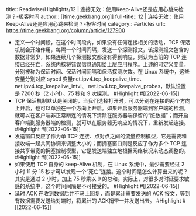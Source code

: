 title:: Readwise/Highlights/12 | 连接无效：使用Keep-Alive还是应用心跳来检测？-极客时间
author:: [[time.geekbang.org]]
full-title:: 12 | 连接无效：使用Keep-Alive还是应用心跳来检测？-极客时间
category:: #articles
url:: https://time.geekbang.org/column/article/127900
- 定义一个时间段，在这个时间段内，如果没有任何连接相关的活动，TCP 保活机制会开始作用，每隔一个时间间隔，发送一个探测报文，该探测报文包含的数据非常少，如果连续几个探测报文都没有得到响应，则认为当前的 TCP 连接已经死亡，系统内核将错误信息通知给上层应用程序。上述的可定义变量，分别被称为保活时间、保活时间间隔和保活探测次数。在 Linux 系统中，这些变量分别对应 sysctl 变量net.ipv4.tcp_keepalive_time、net.ipv4.tcp_keepalive_intvl、 net.ipv4.tcp_keepalve_probes，默认设置是 7200 秒（2 小时）、75 秒和 9 次探测。 #Highlight #[[2022-06-15]]
- TCP 保活机制默认是关闭的，当我们选择打开时，可以分别在连接的两个方向上开启，也可以单独在一个方向上开启。如果开启服务器端到客户端的检测，就可以在客户端非正常断连的情况下清除在服务器端保留的“脏数据”；而开启客户端到服务器端的检测，就可以在服务器无响应的情况下，重新发起连接。 #Highlight #[[2022-06-15]]
- 发送窗口反应了作为单 TCP 连接、点对点之间的流量控制模型，它是需要和接收端一起共同协调来调整大小的；而拥塞窗口则是反应了作为多个 TCP 连接共享带宽的拥塞控制模型，它是发送端独立地根据网络状况来动态调整的。 #Highlight #[[2022-06-15]]
- 如果使用 TCP 自身的 keep-Alive 机制，在 Linux 系统中，最少需要经过 2 小时 11 分 15 秒才可以发现一个“死亡”连接。这个时间是怎么计算出来的呢？其实是通过 2 小时，加上 75 秒乘以 9 的总和。实际上，对很多对时延要求敏感的系统中，这个时间间隔是不可接受的。 #Highlight #[[2022-06-15]]
- 延时 ACK 在收到数据后并不马上回复，而是累计需要发送的 ACK 报文，等到有数据需要发送给对端时，将累计的 ACK捎带一并发送出去。 #Highlight #[[2022-06-15]]